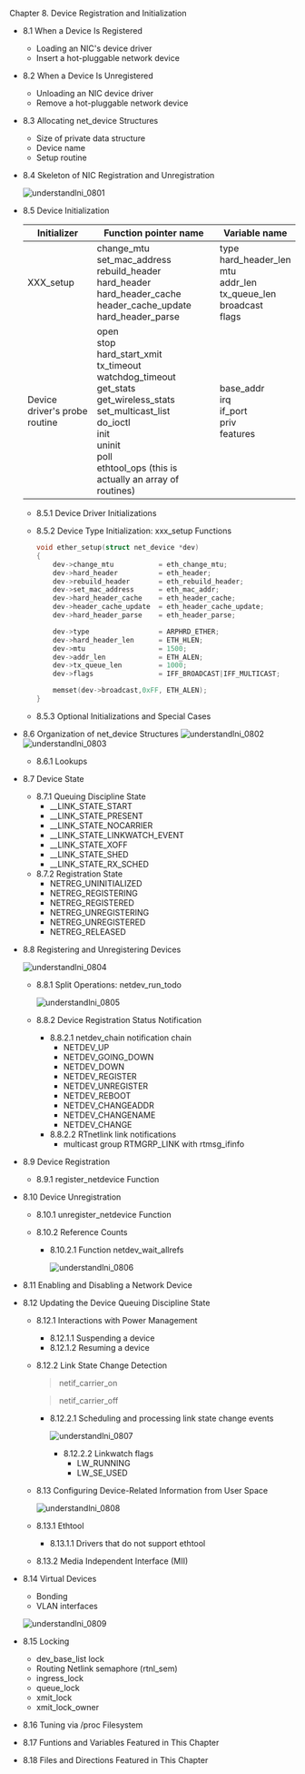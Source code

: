 Chapter 8. Device Registration and Initialization

 - 8.1 When a Device Is Registered
    - Loading an NIC's device driver
    - Insert a hot-pluggable network device
 - 8.2 When a Device Is Unregistered
    - Unloading an NIC device driver
    - Remove a hot-pluggable network device
 - 8.3 Allocating net_device Structures
    - Size of private data structure
    - Device name
    - Setup routine
 - 8.4 Skeleton of NIC Registration and Unregistration

	![understandlni_0801](./pic/understandlni_0801.jpg "Figure 8-1. (a) Device registration model; (b) device unregistration model")

* 8.5 Device Initialization

  | Initializer                   | Function pointer name                                        | Variable name                                                |
  | ----------------------------- | ------------------------------------------------------------ | ------------------------------------------------------------ |
  | XXX_setup                     | change_mtu<br />set_mac_address<br />rebuild_header<br />hard_header<br />hard_header_cache<br />header_cache_update<br />hard_header_parse | type<br />hard_header_len<br />mtu<br />addr_len<br />tx_queue_len<br />broadcast<br />flags |
  | Device driver's probe routine | open<br />stop<br />hard_start_xmit<br />tx_timeout<br />watchdog_timeout<br />get_stats<br />get_wireless_stats<br />set_multicast_list<br />do_ioctl<br />init<br />uninit<br />poll<br />ethtool_ops (this is actually an array of routines) | base_addr<br />irq<br />if_port<br />priv<br />features      |

  * 8.5.1 Device Driver Initializations

  * 8.5.2 Device Type Initialization: xxx_setup Functions

    ```c
    void ether_setup(struct net_device *dev)
    {
        dev->change_mtu           = eth_change_mtu;
        dev->hard_header          = eth_header;
        dev->rebuild_header       = eth_rebuild_header;
        dev->set_mac_address      = eth_mac_addr;
        dev->hard_header_cache    = eth_header_cache;
        dev->header_cache_update  = eth_header_cache_update;
        dev->hard_header_parse    = eth_header_parse;
    
        dev->type                 = ARPHRD_ETHER;
        dev->hard_header_len      = ETH_HLEN;
        dev->mtu                  = 1500;
        dev->addr_len             = ETH_ALEN;
        dev->tx_queue_len         = 1000;
        dev->flags                = IFF_BROADCAST|IFF_MULTICAST;
    
        memset(dev->broadcast,0xFF, ETH_ALEN);
    }
    ```

  * 8.5.3 Optional Initializations and Special Cases

* 8.6 Organization of net_device Structures
  ![understandlni_0802](./pic/understandlni_0802.jpg)
  ![understandlni_0803](./pic/understandlni_0803.jpg)

  * 8.6.1 Lookups

* 8.7 Device State

  * 8.7.1 Queuing Discipline State
    * \_\_LINK_STATE_START
    * \_\_LINK_STATE_PRESENT
    * \_\_LINK_STATE_NOCARRIER
    * \_\_LINK_STATE_LINKWATCH_EVENT
    * \_\_LINK_STATE_XOFF
    * \_\_LINK_STATE_SHED
    * \_\_LINK_STATE_RX_SCHED
  * 8.7.2 Registration State
    * NETREG_UNINITIALIZED
    * NETREG_REGISTERING
    * NETREG_REGISTERED
    * NETREG_UNREGISTERING
    * NETREG_UNREGISTERED
    * NETREG_RELEASED

* 8.8 Registering and Unregistering Devices

  ![understandlni_0804](./pic/understandlni_0804.jpg)

  * 8.8.1 Split Operations: netdev_run_todo

    ![understandlni_0805](./pic/understandlni_0805.jpg)

  * 8.8.2 Device Registration Status Notification

    * 8.8.2.1 netdev_chain notification chain
      * NETDEV_UP
      * NETDEV_GOING_DOWN
      * NETDEV_DOWN
      * NETDEV_REGISTER
      * NETDEV_UNREGISTER
      * NETDEV_REBOOT
      * NETDEV_CHANGEADDR
      * NETDEV_CHANGENAME
      * NETDEV_CHANGE
    * 8.8.2.2 RTnetlink link notifications
      * multicast group RTMGRP_LINK with rtmsg_ifinfo

* 8.9 Device Registration

  * 8.9.1 register_netdevice Function

* 8.10 Device Unregistration

  * 8.10.1 unregister_netdevice Function

  * 8.10.2 Reference Counts

    * 8.10.2.1 Function netdev_wait_allrefs

      ![understandlni_0806](./pic/understandlni_0806.jpg)

* 8.11 Enabling and Disabling a Network Device

* 8.12 Updating the Device Queuing Discipline State

  * 8.12.1 Interactions with Power Management

    * 8.12.1.1 Suspending a device
    * 8.12.1.2 Resuming a device

  * 8.12.2 Link State Change Detection

    > netif_carrier_on

    > netif_carrier_off

    * 8.12.2.1 Scheduling and processing link state change events

      ![understandlni_0807](./pic/understandlni_0807.jpg)
      * 8.12.2.2 Linkwatch flags
        * LW_RUNNING
        * LW_SE_USED

  * 8.13 Configuring Device-Related Information from User Space

    ![understandlni_0808](./pic/understandlni_0808.jpg)

  * 8.13.1 Ethtool
    * 8.13.1.1 Drivers that do not support ethtool
  * 8.13.2 Media Independent Interface (MII)

* 8.14 Virtual Devices

  * Bonding
  * VLAN interfaces

  ![understandlni_0809](./pic/understandlni_0809.jpg)

* 8.15 Locking
  * dev_base_list lock
  * Routing Netlink semaphore (rtnl_sem)
  * ingress_lock
  * queue_lock
  * xmit_lock
  * xmit_lock_owner
* 8.16 Tuning via /proc Filesystem
* 8.17 Funtions and Variables Featured in This Chapter
* 8.18 Files and Directions Featured in This Chapter